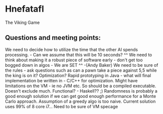 # Hnefatafl
The Viking Game

## Questions and meeting points:
We need to decide how to utilize the time that the other AI spends processing. - Can we assume that this will be 10 seconds?
^^ We need to think about making it a robust piece of software early - don't get too bogged down in algos - We are SET ^^ -(Andy Baker)
We need to be sure of the rules - ask questions such as can a pawn take a piece against 5,5 while the king is on it?
Optimization? Rapid prototyping in Java - what will final implementation be written in - C/C++ for optimization. Might have limitations on the VM - ie no JVM etc. So should be a compiled executable. Doesn't exclude much.
Functional? - Haskell?? ;)
Randomness is probably a good enough solution if we can get good enough performance for a Monte Carlo approach. Assumption of a greedy algo is too naive.
Current solution uses 99% of 8 core i7... Need to be sure of VM specage